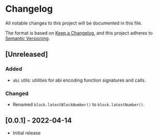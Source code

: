 # Changelog
All notable changes to this project will be documented in this file.

The format is based on [Keep a Changelog](https://keepachangelog.com/en/1.0.0/),
and this project adheres to [Semantic Versioning](https://semver.org/spec/v2.0.0.html).

## [Unreleased]
### Added
- `abi` utils: utilities for abi encoding function signatures and calls.

### Changed
- Renamed `block.latestBlockNumber()` to `block.latestNumber()`.

## [0.0.1] - 2022-04-14
- Initial release
